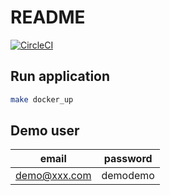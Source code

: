 # README

[![CircleCI](https://circleci.com/gh/walkersumida/rails-api-for-front.svg?style=svg)](https://circleci.com/gh/walkersumida/rails-api-for-front)

## Run application

```bash
make docker_up
```

## Demo user

| email | password |
----|----
| demo@xxx.com | demodemo |
